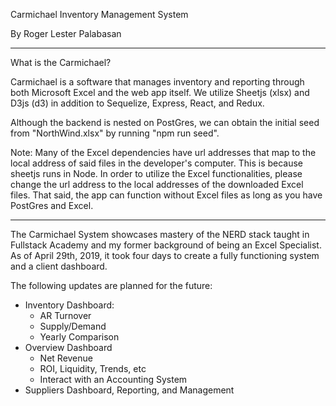 Carmichael Inventory Management System

By Roger Lester Palabasan

---

What is the Carmichael?

Carmichael is a software that manages inventory and reporting through both Microsoft Excel and the web app itself.
We utilize Sheetjs (xlsx) and D3js (d3) in addition to Sequelize, Express, React, and Redux.

Although the backend is nested on PostGres, we can obtain the initial seed from "NorthWind.xlsx" by running "npm run seed".

Note: Many of the Excel dependencies have url addresses that map to the local address of said files in the developer's computer. This is because sheetjs runs in Node. In order to utilize the Excel functionalities, please change the url address to the local addresses of the downloaded Excel files. That said, the app can function without Excel files as long as you have PostGres and Excel.

---

The Carmichael System showcases mastery of the NERD stack taught in Fullstack Academy and my former background of being an Excel Specialist. As of April 29th, 2019, it took four days to create a fully functioning system and a client dashboard.

The following updates are planned for the future:
  - Inventory Dashboard:
    - AR Turnover
    - Supply/Demand
    - Yearly Comparison
  - Overview Dashboard
    - Net Revenue
    - ROI, Liquidity, Trends, etc
    - Interact with an Accounting System
  - Suppliers Dashboard, Reporting, and Management
